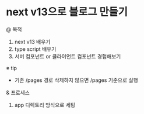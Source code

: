 # next v13으로 블로그 만들기

@ 목적

1. next v13 배우기
2. type script 배우기
3. 서버 컴포넌트 or 클라이언트 컴포넌트 경험해보기

※ tip

- 기존 /pages 경로 삭제하지 않으면 /pages 기준으로 실행

& 프로세스

1. app 디렉토리 방식으로 세팅
